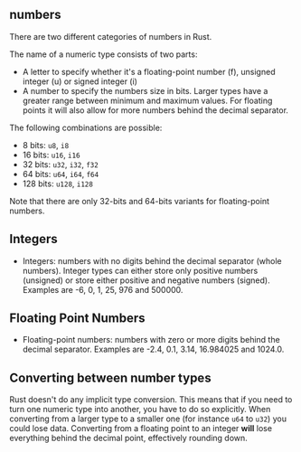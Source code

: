 ## numbers

There are two different categories of numbers in Rust.

The name of a numeric type consists of two parts:

- A letter to specify whether it's a floating-point number (f), unsigned integer (u) or signed integer (i)
- A number to specify the numbers size in bits. Larger types have a greater range between minimum and maximum values.
  For floating points it will also allow for more numbers behind the decimal separator.

The following combinations are possible:

- 8 bits: `u8`, `i8`
- 16 bits: `u16`, `i16`
- 32 bits: `u32`, `i32`, `f32`
- 64 bits: `u64`, `i64`, `f64`
- 128 bits: `u128`, `i128`

Note that there are only 32-bits and 64-bits variants for floating-point numbers.

## Integers

- Integers: numbers with no digits behind the decimal separator (whole numbers).
  Integer types can either store only positive numbers (unsigned) or store either positive and negative numbers (signed).
  Examples are -6, 0, 1, 25, 976 and 500000.

## Floating Point Numbers

- Floating-point numbers: numbers with zero or more digits behind the decimal separator.
  Examples are -2.4, 0.1, 3.14, 16.984025 and 1024.0.

## Converting between number types

Rust doesn't do any implicit type conversion.
This means that if you need to turn one numeric type into another, you have to do so explicitly.
When converting from a larger type to a smaller one (for instance `u64` to `u32`) you could lose data.
Converting from a floating point to an integer **will** lose everything behind the decimal point, effectively rounding down.

